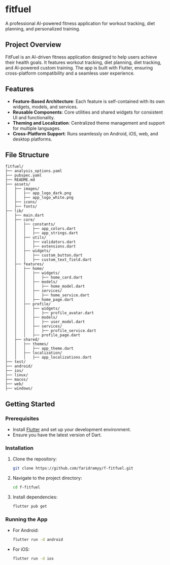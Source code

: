 # fitfuel

A professional AI-powered fitness application for workout tracking, diet planning, and personalized training.

## Project Overview

FitFuel is an AI-driven fitness application designed to help users achieve their health goals. It features workout tracking, diet planning, diet tracking, and AI-powered custom training. The app is built with Flutter, ensuring cross-platform compatibility and a seamless user experience.

## Features

- **Feature-Based Architecture**: Each feature is self-contained with its own widgets, models, and services.
- **Reusable Components**: Core utilities and shared widgets for consistent UI and functionality.
- **Theming and Localization**: Centralized theme management and support for multiple languages.
- **Cross-Platform Support**: Runs seamlessly on Android, iOS, web, and desktop platforms.

## File Structure

```
fitfuel/
├── analysis_options.yaml
├── pubspec.yaml
├── README.md
├── assets/
│   ├── images/
│   │   ├── app_logo_dark.png
│   │   ├── app_logo_white.png
│   ├── icons/
│   ├── fonts/
├── lib/
│   ├── main.dart
│   ├── core/
│   │   ├── constants/
│   │   │   ├── app_colors.dart
│   │   │   ├── app_strings.dart
│   │   ├── utils/
│   │   │   ├── validators.dart
│   │   │   ├── extensions.dart
│   │   ├── widgets/
│   │   │   ├── custom_button.dart
│   │   │   ├── custom_text_field.dart
│   ├── features/
│   │   ├── home/
│   │   │   ├── widgets/
│   │   │   │   ├── home_card.dart
│   │   │   ├── models/
│   │   │   │   ├── home_model.dart
│   │   │   ├── services/
│   │   │   │   ├── home_service.dart
│   │   │   ├── home_page.dart
│   │   ├── profile/
│   │   │   ├── widgets/
│   │   │   │   ├── profile_avatar.dart
│   │   │   ├── models/
│   │   │   │   ├── user_model.dart
│   │   │   ├── services/
│   │   │   │   ├── profile_service.dart
│   │   │   ├── profile_page.dart
│   ├── shared/
│   │   ├── themes/
│   │   │   ├── app_theme.dart
│   │   ├── localization/
│   │   │   ├── app_localizations.dart
├── test/
├── android/
├── ios/
├── linux/
├── macos/
├── web/
├── windows/
```

## Getting Started

### Prerequisites

- Install [Flutter](https://flutter.dev/docs/get-started/install) and set up your development environment.
- Ensure you have the latest version of Dart.

### Installation

1. Clone the repository:
   ```bash
   git clone https://github.com/faridramyy/f-fitfuel.git
   ```
2. Navigate to the project directory:
   ```bash
   cd f-fitfuel
   ```
3. Install dependencies:
   ```bash
   flutter pub get
   ```

### Running the App

- For Android:
  ```bash
  flutter run -d android
  ```
- For iOS:
  ```bash
  flutter run -d ios
  ```
